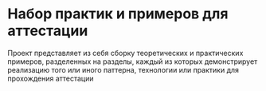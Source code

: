 # Набор практик и примеров для аттестации 

Проект представляет из себя сборку теоретических и практических примеров, разделенных на разделы, каждый из которых демонстрирует реализацию того или иного паттерна, технологии или практики для прохождения аттестации